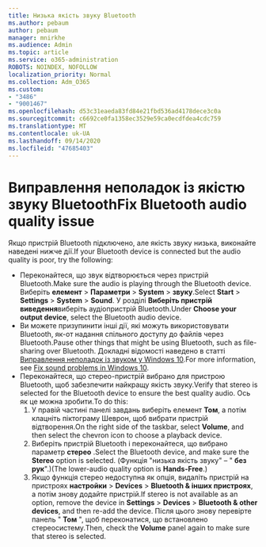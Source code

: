 ```yaml
---
title: Низька якість звуку Bluetooth
ms.author: pebaum
author: pebaum
manager: mnirkhe
ms.audience: Admin
ms.topic: article
ms.service: o365-administration
ROBOTS: NOINDEX, NOFOLLOW
localization_priority: Normal
ms.collection: Adm_O365
ms.custom:
- "3486"
- "9001467"
ms.openlocfilehash: d53c31eaeda83fd84e21fbd536ad4178dece3c0a
ms.sourcegitcommit: c6692ce0fa1358ec3529e59ca0ecdfdea4cdc759
ms.translationtype: MT
ms.contentlocale: uk-UA
ms.lasthandoff: 09/14/2020
ms.locfileid: "47685403"
---
```

# <a name="fix-bluetooth-audio-quality-issue"></a><span data-ttu-id="8cdfb-102">Виправлення неполадок із якістю звуку Bluetooth</span><span class="sxs-lookup"><span data-stu-id="8cdfb-102">Fix Bluetooth audio quality issue</span></span>

<span data-ttu-id="8cdfb-103">Якщо пристрій Bluetooth підключено, але якість звуку низька, виконайте наведені нижче дії.</span><span class="sxs-lookup"><span data-stu-id="8cdfb-103">If your Bluetooth device is connected but the audio quality is poor, try the following:</span></span>

- <span data-ttu-id="8cdfb-104">Переконайтеся, що звук відтворюється через пристрій Bluetooth.</span><span class="sxs-lookup"><span data-stu-id="8cdfb-104">Make sure the audio is playing through the Bluetooth device.</span></span> <span data-ttu-id="8cdfb-105">Виберіть **елемент**  >  **Параметри**  >  **System**  >  **звуку**.</span><span class="sxs-lookup"><span data-stu-id="8cdfb-105">Select **Start** > **Settings** > **System** > **Sound**.</span></span> <span data-ttu-id="8cdfb-106">У розділі **Виберіть пристрій виведення**виберіть аудіопристрій Bluetooth.</span><span class="sxs-lookup"><span data-stu-id="8cdfb-106">Under **Choose your output device**, select the Bluetooth audio device.</span></span>
- <span data-ttu-id="8cdfb-107">Ви можете призупинити інші дії, які можуть використовувати Bluetooth, як-от надання спільного доступу до файлів через Bluetooth.</span><span class="sxs-lookup"><span data-stu-id="8cdfb-107">Pause other things that might be using Bluetooth, such as file-sharing over Bluetooth.</span></span> <span data-ttu-id="8cdfb-108">Докладні відомості наведено в статті [Виправлення неполадок із звуком у Windows 10](https://support.microsoft.com/help/4520288/windows-10-fix-sound-problems).</span><span class="sxs-lookup"><span data-stu-id="8cdfb-108">For more information, see [Fix sound problems in Windows 10](https://support.microsoft.com/help/4520288/windows-10-fix-sound-problems).</span></span>
- <span data-ttu-id="8cdfb-109">Переконайтеся, що стерео-пристрій вибрано для пристрою Bluetooth, щоб забезпечити найкращу якість звуку.</span><span class="sxs-lookup"><span data-stu-id="8cdfb-109">Verify that stereo is selected for the Bluetooth device to ensure the best quality audio.</span></span> <span data-ttu-id="8cdfb-110">Ось як це можна зробити.</span><span class="sxs-lookup"><span data-stu-id="8cdfb-110">To do this:</span></span> 
    1. <span data-ttu-id="8cdfb-111">У правій частині панелі завдань виберіть елемент **Том**, а потім клацніть піктограму Шеврон, щоб вибрати пристрій відтворення.</span><span class="sxs-lookup"><span data-stu-id="8cdfb-111">On the right side of the taskbar, select **Volume**, and then select the chevron icon to choose a playback device.</span></span>
    2. <span data-ttu-id="8cdfb-112">Виберіть пристрій Bluetooth і переконайтеся, що вибрано параметр **стерео** .</span><span class="sxs-lookup"><span data-stu-id="8cdfb-112">Select the Bluetooth device, and make sure the **Stereo** option is selected.</span></span> <span data-ttu-id="8cdfb-113">(Функція "низька якість звуку" – " **без рук**".)</span><span class="sxs-lookup"><span data-stu-id="8cdfb-113">(The lower-audio quality option is **Hands-Free**.)</span></span>
    3. <span data-ttu-id="8cdfb-114">Якщо функція стерео недоступна як опція, видаліть пристрій на пристроях **настройки**  >  **Devices**  >  **Bluetooth & інших пристроях**, а потім знову додайте пристрій.</span><span class="sxs-lookup"><span data-stu-id="8cdfb-114">If stereo is not available as an option, remove the device in **Settings** > **Devices** > **Bluetooth & other devices**, and then re-add the device.</span></span> <span data-ttu-id="8cdfb-115">Після цього знову перевірте панель " **Том** ", щоб переконатися, що встановлено стереосистему.</span><span class="sxs-lookup"><span data-stu-id="8cdfb-115">Then, check the **Volume** panel again to make sure that stereo is selected.</span></span>

